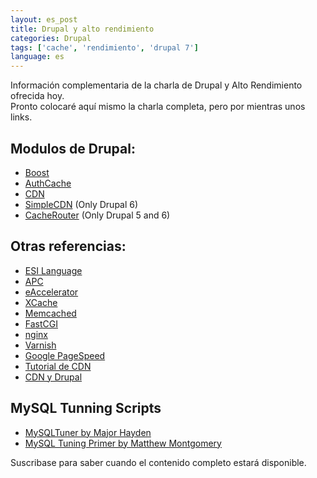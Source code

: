 ```yaml
---
layout: es_post
title: Drupal y alto rendimiento
categories: Drupal
tags: ['cache', 'rendimiento', 'drupal 7']
language: es
---
```

Información complementaria de la charla de Drupal y Alto Rendimiento
ofrecida hoy.   
Pronto colocaré aquí mismo la charla completa, pero por mientras unos
links.

## Modulos de Drupal:
- [Boost](https://drupal.org/project/boost)
- [AuthCache](https://drupal.org/project/authcache)
- [CDN](https://drupal.org/project/cdn)
- [SimpleCDN](https://drupal.org/project/simplecdn) (Only Drupal 6)
- [CacheRouter](https://drupal.org/project/cacherouter) (Only Drupal 5 and 6)

## Otras referencias:
- [ESI Language](https://www.varnish-cache.org/trac/wiki/ESIfeatures)
- [APC](http://php.net/manual/es/book.apc.php)
- [eAccelerator](http://eaccelerator.net)
- [XCache](http://xcache.lighttpd.net)
- [Memcached](http://memcached.org)
- [FastCGI](http://www.fastcgi.com/drupal/)
- [nginx](http://nginx.org)
- [Varnish](https://www.varnish-cache.org)
- [Google PageSpeed](https://developers.google.com/speed/pagespeed/)
- [Tutorial de CDN](http://www.profesional.co.cr/es/2009/12/03/tutorial-content-delivery-network-cdn-1469/)
- [CDN y Drupal](http://www.profesional.co.cr/es/book/drupal-y-content-delivery-network-cdn/)

## MySQL Tunning Scripts
- [MySQLTuner by Major Hayden](https://github.com/major/MySQLTuner-perl)
- [MySQL Tuning Primer by Matthew Montgomery](http://www.day32.com/MySQL/)

Suscribase para saber cuando el contenido completo estará disponible.
